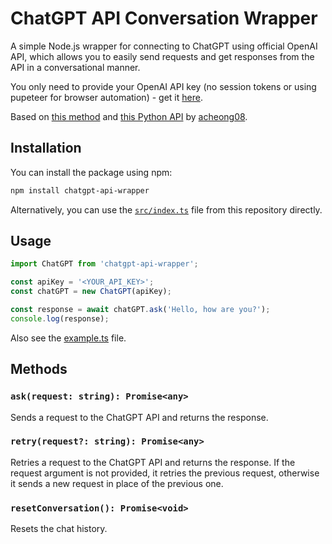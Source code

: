 # ChatGPT API Conversation Wrapper
A simple Node.js wrapper for connecting to ChatGPT using official OpenAI API, which allows you to easily send requests and get responses from the API in a conversational manner.

You only need to provide your OpenAI API key (no session tokens or using pupeteer for browser automation) - get it [here](https://platform.openai.com/account/api-keys).

Based on [this method](https://twitter.com/GodlyIgnorance/status/1620270384150093825) and [this Python API](https://github.com/acheong08/ChatGPT) by [acheong08](https://github.com/acheong08).

## Installation

You can install the package using npm:

```bash
npm install chatgpt-api-wrapper
```

Alternatively, you can use the [`src/index.ts`](src/index.ts) file from this repository directly.

## Usage
```js
import ChatGPT from 'chatgpt-api-wrapper';

const apiKey = '<YOUR_API_KEY>';
const chatGPT = new ChatGPT(apiKey);

const response = await chatGPT.ask('Hello, how are you?');
console.log(response);
```

Also see the [example.ts](example.ts) file.

## Methods

### `ask(request: string): Promise<any>`
Sends a request to the ChatGPT API and returns the response.

### `retry(request?: string): Promise<any>`
Retries a request to the ChatGPT API and returns the response. If the request argument is not provided, it retries the previous request, otherwise it sends a new request in place of the previous one.

### `resetConversation(): Promise<void>`
Resets the chat history.